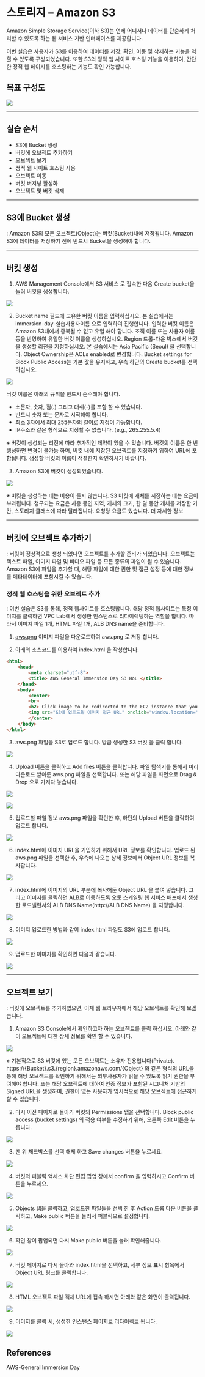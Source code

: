 # 스토리지 – Amazon S3

Amazon Simple Storage Service(이하 S3)는 언제 어디서나 데이터를 단순하게 처리할 수 있도록 하는 웹 서비스 기반 인터페이스를 제공합니다.

이번 실습은 사용자가 S3를 이용하여 데이터를 저장, 확인, 이동 및 삭제하는 기능을 익힐 수 있도록 구성되었습니다. 또한 S3의 정적 웹 사이트 호스팅 기능을 이용하여, 간단한 정적 웹 페이지를 호스팅하는 기능도 확인 가능합니다.

## 목표 구성도

![](../img/aws/immersion/gid-s3-00.svg)

---------------------------

## 실습 순서

* S3에 Bucket 생성
* 버킷에 오브젝트 추가하기
* 오브젝트 보기
* 정적 웹 사이트 호스팅 사용
* 오브젝트 이동
* 버킷 버저닝 활성화
* 오브젝트 및 버킷 삭제

--------------------------------

## S3에 Bucket 생성

: Amazon S3의 모든 오브젝트(Object)는 버킷(Bucket)내에 저장됩니다. Amazon S3에 데이터를 저장하기 전에 반드시 Bucket을 생성해야 합니다.

--------------------------------
## 버킷 생성

1. AWS Management Console에서 S3 서비스  로 접속한 다음 Create bucket을 눌러 버킷을 생성합니다.

![](../img/aws/immersion/gid-s3-02.png)

2. Bucket name 필드에 고유한 버킷 이름을 입력하십시오. 본 실습에서는 immersion-day-실습사용자이름 으로 입력하여 진행합니다. 입력한 버킷 이름은 Amazon S3내에서 중복될 수 없고 유일 해야 합니다. 조직 이름 또는 사용자 이름 등을 반영하여 유일한 버킷 이름을 생성하십시오. Region 드롭-다운 박스에서 버킷을 생성할 리전을 지정하십시오. 본 실습에서는 Asia Pacific (Seoul) 을 선택합니다. Object Ownership은 ACLs enabled로 변경합니다. Bucket settings for Block Public Access는 기본 값을 유지하고, 우측 하단의 Create bucket를 선택하십시오.

![](../img/aws/immersion/gid-s3-03.png)

버킷 이름은 아래의 규칙을 반드시 준수해야 합니다.
* 소문자, 숫자, 점(.) 그리고 대쉬(-)를 포함 할 수 있습니다.
* 반드시 숫자 또는 문자로 시작해야 합니다.
* 최소 3자에서 최대 255문자의 길이로 지정이 가능합니다.
* IP주소와 같은 형식으로 지정할 수 없습니다. (e.g., 265.255.5.4)

※ 버킷이 생성되는 리전에 따라 추가적인 제약이 있을 수 있습니다. 버킷의 이름은 한 번 생성하면 변경이 불가능 하며, 버킷 내에 저장된 오브젝트를 지정하기 위하여 URL에 포함됩니다. 생성할 버킷의 이름이 적절한지 확인하시기 바랍니다.

3. Amazon S3에 버킷이 생성되었습니다.

![](../img/aws/immersion/gid-s3-04.png)

※ 버킷을 생성하는 데는 비용이 들지 않습니다. S3 버킷에 개체를 저장하는 데는 요금이 부과됩니다. 청구되는 요금은 사용 중인 지역, 개체의 크기, 한 달 동안 개체를 저장한 기간, 스토리지 클래스에 따라 달라집니다. 요청당 요금도 있습니다. 더 자세한 정보 

---------------------------------------

## 버킷에 오브젝트 추가하기

: 버킷이 정상적으로 생성 되었다면 오브젝트를 추가할 준비가 되었습니다. 오브젝트는 텍스트 파일, 이미지 파일 및 비디오 파일 등 모든 종류의 파일이 될 수 있습니다. Amazon S3에 파일을 추가할 때, 해당 파일에 대한 권한 및 접근 설정 등에 대한 정보를 메타데이터에 포함시킬 수 있습니다.

### 정적 웹 호스팅을 위한 오브젝트 추가

: 이번 실습은 S3를 통해, 정적 웹사이트를 호스팅합니다. 해당 정적 웹사이트는 특정 이미지를 클릭하면 VPC Lab에서 생성한 인스턴스로 리다이렉팅하는 역할을 합니다. 따라서 이미지 파일 1개, HTML 파일 1개, ALB DNS name을 준비합니다.

1. [aws.png](https://static.us-east-1.prod.workshops.aws/88a8dca7-a449-45ef-8175-384d9646aea5/static/common/s3_advanced_lab/aws.png?Key-Pair-Id=K36Q2WVO3JP7QD&Policy=eyJTdGF0ZW1lbnQiOlt7IlJlc291cmNlIjoiaHR0cHM6Ly9zdGF0aWMudXMtZWFzdC0xLnByb2Qud29ya3Nob3BzLmF3cy84OGE4ZGNhNy1hNDQ5LTQ1ZWYtODE3NS0zODRkOTY0NmFlYTUvKiIsIkNvbmRpdGlvbiI6eyJEYXRlTGVzc1RoYW4iOnsiQVdTOkVwb2NoVGltZSI6MTcxMTIwMTkzOX19fV19&Signature=oxdOakwik-%7EDrXY6TGdj9BE3qtNd1Xu%7EbFlFv8xJnQIyhR5utXjmHtJoqn5mGSXhpTM%7EG%7EQ8e%7E5yQiJBveS2UnCzV-aRevi2t0pblyHeUjMQZKHHEZz8Escn1-s34UA-tO6RjY-glibFWpVIKZC3UB95sxvBbis58dx5CTKtqbAXmnwBFYl3R0vBby6zzYRrOKF2c03o3XLF7Y3foSJnDRRBkxwesCEvgc%7E7nZVP%7Epx9xOqiwZjqBOdTATZNvigL3G9-vrhk3BGN0M67P4O5YbVzMvf%7EU-0HDBdwdUIgkWSrfE6y5t8qcHJ0bqd4kPvrVY3P32fti9G5Ocm0UD0dRg__)  이미지 파일을 다운로드하여 aws.png 로 저장 합니다.

2. 아래의 소스코드를 이용하여 index.html 을 작성합니다.

```html
<html>
    <head>
        <meta charset="utf-8">
        <title> AWS General Immersion Day S3 HoL </title>
    </head>
    <body>
        <center>
        <br>
        <h2> Click image to be redirected to the EC2 instance that you created </h2>
        <img src="S3에 업로드될 이미지 접근 URL" onclick="window.location='DNS 이름'"/>
        </center>
    </body>
</html>

```

3. aws.png 파일을 S3로 업로드 합니다. 방금 생성한 S3 버킷 을 클릭 합니다.

![](../img/aws/immersion/gid-s3-04.png)

4. Upload 버튼을 클릭하고 Add files 버튼을 클릭합니다. 파일 탐색기를 통해서 미리 다운로드 받아둔 aws.png 파일을 선택합니다. 또는 해당 파일을 화면으로 Drag & Drop 으로 가져다 놓습니다.

![](../img/aws/immersion/gid-s3-05.png)

![](../img/aws/immersion/gid-s3-06.png)

5. 업로드할 파일 정보 aws.png 파일을 확인한 후, 하단의 Upload 버튼을 클릭하여 업로드 합니다.

![](../img/aws/immersion/gid-s3-07.png)

6. index.html에 이미지 URL을 기입하기 위해서 URL 정보를 확인합니다. 업로드 된 aws.png 파일을 선택한 후, 우측에 나오는 상세 정보에서 Object URL 정보를 복사합니다.

![](../img/aws/immersion/gid-s3-08.png)

7. index.html에 이미지의 URL 부분에 복사해둔 Object URL 을 붙여 넣습니다. 그리고 이미지를 클릭하면 ALB로 이동하도록 오토 스케일링 웹 서비스 배포에서 생성한 로드밸런서의 ALB DNS Name(http://ALB  DNS Name) 을 지정합니다.

![](../img/aws/immersion/gid-s3-10.png)

8. 이미지 업로드한 방법과 같이 index.html 파일도 S3에 업로드 합니다.

![](../img/aws/immersion/gid-s3-11.png)

9. 업로드한 이미지를 확인하면 다음과 같습니다.

![](../img/aws/immersion/gid-s3-12.png)

-----------------------------------------------

## 오브젝트 보기

: 버킷에 오브젝트를 추가하였으면, 이제 웹 브라우저에서 해당 오브젝트를 확인해 보겠습니다.

1. Amazon S3 Console에서 확인하고자 하는 오브젝트를 클릭 하십시오. 아래와 같이 오브젝트에 대한 상세 정보를 확인 할 수 있습니다.

![](../img/aws/immersion/gid-s3-13.png)

※ 기본적으로 S3 버킷에 있는 모든 오브젝트는 소유자 전용입니다(Private).
https://{Bucket}.s3.{region}.amazonaws.com/{Object} 와 같은 형식의 URL을 통해 해당 오브젝트를 확인하기 위해서는 외부사용자가 읽을 수 있도록 읽기 권한을 부여해야 합니다. 또는 해당 오브젝트에 대하여 인증 정보가 포함된 시그니처 기반의 Signed URL을 생성하여, 권한이 없는 사용자가 임시적으로 해당 오브젝트에 접근하게 할 수 있습니다.

2. 다시 이전 페이지로 돌아가 버킷의 Permissions 탭을 선택합니다. Block public access (bucket settings) 의 적용 여부를 수정하기 위해, 오른쪽 Edit 버튼을 누릅니다.

![](../img/aws/immersion/gid-s3-14.png)

3. 맨 위 체크박스를 선택 해제 하고 Save changes 버튼을 누르세요.

![](../img/aws/immersion/gid-s3-15.png)

4. 버킷의 퍼블릭 액세스 차단 편집 팝업 창에서 confirm 을 입력하시고 Confirm 버튼을 누르세요.

![](../img/aws/immersion/gid-s3-16.png)

5. Objects 탭을 클릭하고, 업로드한 파일들을 선택 한 후 Action 드롭 다운 버튼을 클릭하고, Make public 버튼을 눌러서 퍼블릭으로 설정합니다.

![](../img/aws/immersion/gid-s3-17.png)

6. 확인 창이 팝업되면 다시 Make public 버튼을 눌러 확인해줍니다.

![](../img/aws/immersion/gid-s3-18.png)

7. 버킷 페이지로 다시 돌아와 index.html을 선택하고, 세부 정보 표시 항목에서 Object URL 링크를 클릭합니다.

![](../img/aws/immersion/gid-s3-19.png)

8. HTML 오브젝트 파일 객체 URL에 접속 하시면 아래와 같은 화면이 출력됩니다.

![](../img/aws/immersion/gid-s3-20.png)

9. 이미지를 클릭 시, 생성한 인스턴스 페이지로 리다이렉트 됩니다.

![](../img/aws/immersion/gid-s3-21.png)


## References
AWS-General Immersion Day